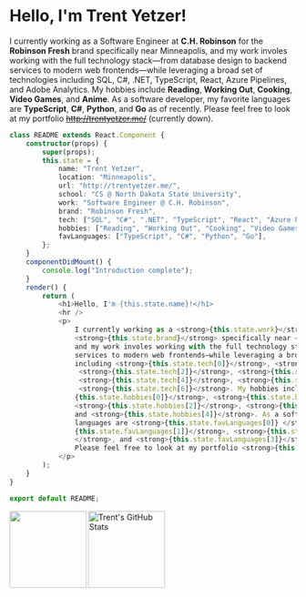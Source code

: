 
# Hello, I'm Trent Yetzer! 

I currently working as a Software Engineer at **C.H. Robinson** for the **Robinson Fresh** brand specifically near Minneapolis, and my work involes working with the full technology stack—from database design to backend services to modern web frontends—while leveraging a broad set of technologies including SQL, C#, .NET, TypeScript, React, Azure Pipelines, and Adobe Analytics. My hobbies include **Reading**, **Working Out**, **Cooking**, **Video Games**, and **Anime**.  As a software developer, my favorite languages are **TypeScript**, **C#**, **Python**, and **Go** as of recently. Please feel free to look at my portfolio ~~http://trentyetzer.me/~~ (currently down).

```TypeScript
class README extends React.Component {
	constructor(props) {
		super(props);
		this.state = {
			name: "Trent Yetzer",
			location: "Minneapolis",
			url: "http://trentyetzer.me/",
			school: "CS @ North Dakota State University",
			work: "Software Engineer @ C.H. Robinson",
			brand: "Robinson Fresh",
			tech: ["SQL", "C#", ".NET", "TypeScript", "React", "Azure Pipelines", "Adobe Analytics"],
			hobbies: ["Reading", "Working Out", "Cooking", "Video Games", "Anime"],
			favLanguages: ["TypeScript", "C#", "Python", "Go"],
		};
	}
	componentDidMount() {
		console.log("Introduction complete");
	}
	render() {
		return (
			<h1>Hello, I'm {this.state.name}!</h1>
			<hr />
			<p>
				I currently working as a <strong>{this.state.work}</strong> for the
				<strong>{this.state.brand}</strong> specifically near <strong>{this.state.location}</strong>,
				and my work involes working with the full technology stack—from database design to backend
				services to modern web frontends—while leveraging a broad set of technologies
				including <strong>{this.state.tech[0]}</strong>, <strong>{this.state.tech[1]}</strong>,
				 <strong>{this.state.tech[2]}</strong>, <strong>{this.state.tech[3]}</strong>,
				 <strong>{this.state.tech[4]}</strong>, <strong>{this.state.tech[5]}</strong>,
				 <strong>{this.state.tech[6]}</strong>. My hobbies include <strong>
				{this.state.hobbies[0]}</strong>, <strong>{this.state.hobbies[1]}</strong>,
				<strong>{this.state.hobbies[2]}</strong>, <strong>{this.state.hobbies[3]}</strong>,
				and <strong>{this.state.hobbies[4]}</strong>. As a software developer, my favorite 
				languages are <strong>{this.state.favLanguages[0]} </strong>, <strong>
				{this.state.favLanguages[1]}</strong>, <strong>{this.state.favLanguages[2]}
				</strong>, and <strong>{this.state.favLanguages[3]}</strong> as of recently. 
				Please feel free to look at my portfolio <strong>{this.state.url}</strong>(currently down)
			</p>
		);
	}
}

export default README;
```

<a href="https://github.com/TrentYetzer">
  <img height="135" align="left" src="https://github-readme-stats.vercel.app/api/top-langs/?username=TrentYetzer&layout=compact&theme=nord&hide=HTML,CSS,Processing,SCSS&langs_count=6" />
</a>
<a href="https://github.com/TrentYetzer">
  <img height="135" align="center" src="https://github-readme-stats.vercel.app/api?username=TrentYetzer&theme=nord&count_private=true&hide=issues&show_icons=true&line_height=20" alt="Trent's GitHub Stats" />
</a>
